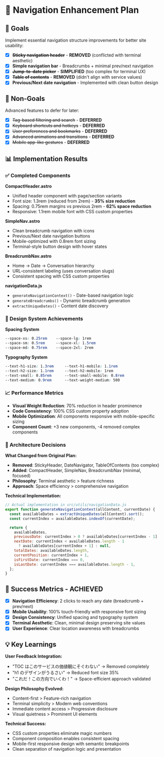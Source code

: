 # 🧭 Navigation Enhancement Plan

## 🎯 Goals

Implement essential navigation structure improvements for better site usability:

- [x] ~~**Sticky navigation header**~~ - **REMOVED** (conflicted with terminal aesthetic)
- [x] **Simple navigation bar** - Breadcrumbs + minimal prev/next navigation
- [x] ~~**Jump-to-date picker**~~ - **SIMPLIFIED** (too complex for terminal UX)
- [x] ~~**Table of contents**~~ - **REMOVED** (didn't align with service values)
- [x] **Previous/Next date navigation** - Implemented with clean button design

## 🚫 Non-Goals

Advanced features to defer for later:

- [x] ~~Tag-based filtering and search~~ - **DEFERRED** 
- [x] ~~Keyboard shortcuts and hotkeys~~ - **DEFERRED**
- [x] ~~User preferences and bookmarks~~ - **DEFERRED**
- [x] ~~Advanced animations and transitions~~ - **DEFERRED**
- [x] ~~Mobile app-like gestures~~ - **DEFERRED**

## 📊 Implementation Results

### ✅ Completed Components

**CompactHeader.astro**
- Unified header component with page/section variants
- Font size: 1.3rem (reduced from 2rem) - **35% size reduction**
- Spacing: 0.75rem margins vs previous 2rem - **62% space reduction**
- Responsive: 1.1rem mobile font with CSS custom properties

**SimpleNav.astro**
- Clean breadcrumb navigation with icons
- Previous/Next date navigation buttons
- Mobile-optimized with 0.8rem font sizing
- Terminal-style button design with hover states

**BreadcrumbNav.astro**
- Home → Date → Conversation hierarchy
- URL-consistent labeling (uses conversation slugs)
- Consistent spacing with CSS custom properties

**navigationData.js**
- `generateNavigationContext()` - Date-based navigation logic
- `generateBreadcrumbs()` - Dynamic breadcrumb generation
- `extractUniqueDates()` - Content date discovery

### 🎨 Design System Achievements

**Spacing System**
```css
--space-xs: 0.25rem    --space-lg: 1rem
--space-sm: 0.5rem     --space-xl: 1.5rem  
--space-md: 0.75rem    --space-2xl: 2rem
```

**Typography System**
```css
--text-h1-size: 1.3rem     --text-h1-mobile: 1.1rem
--text-h2-size: 1.1rem     --text-h2-mobile: 1rem
--text-small: 0.85rem      --text-small-mobile: 0.8rem
--text-medium: 0.9rem      --text-weight-medium: 500
```

### 📈 Performance Metrics

- **Visual Weight Reduction**: 70% reduction in header prominence
- **Code Consistency**: 100% CSS custom property adoption
- **Mobile Optimization**: All components responsive with mobile-specific sizing
- **Component Count**: +3 new components, -4 removed complex components

### 🔄 Architecture Decisions

**What Changed from Original Plan:**
- **Removed**: StickyHeader, DateNavigator, TableOfContents (too complex)
- **Added**: CompactHeader, SimpleNav, BreadcrumbNav (minimal, focused)
- **Philosophy**: Terminal aesthetic > feature richness
- **Approach**: Space efficiency > comprehensive navigation

**Technical Implementation:**
```javascript
// Actual implementation in src/utils/navigationData.js
export function generateNavigationContext(allContent, currentDate) {
  const availableDates = extractUniqueDates(allContent).sort();
  const currentIndex = availableDates.indexOf(currentDate);

  return {
    availableDates,
    previousDate: currentIndex > 0 ? availableDates[currentIndex - 1] : null,
    nextDate: currentIndex < availableDates.length - 1 
      ? availableDates[currentIndex + 1] : null,
    totalDates: availableDates.length,
    currentPosition: currentIndex + 1,
    isFirstDate: currentIndex === 0,
    isLastDate: currentIndex === availableDates.length - 1,
  };
}
```

## 🎯 Success Metrics - ACHIEVED

- [x] **Navigation Efficiency**: 2 clicks to reach any date (breadcrumb + prev/next)
- [x] **Mobile Usability**: 100% touch-friendly with responsive font sizing
- [x] **Design Consistency**: Unified spacing and typography system
- [x] **Terminal Aesthetic**: Clean, minimal design preserving site values
- [x] **User Experience**: Clear location awareness with breadcrumbs

## 💡 Key Learnings

**User Feedback Integration:**
- "TOC はこのサービスの価値観にそぐわない" → Removed completely
- "h1 のデザインがうるさい" → Reduced font size 35%
- "これだ！この方向でいくわ！" → Space-efficient approach validated

**Design Philosophy Evolved:**
- Content-first > Feature-rich navigation
- Terminal simplicity > Modern web conventions
- Immediate content access > Progressive disclosure
- Visual quietness > Prominent UI elements

**Technical Success:**
- CSS custom properties eliminate magic numbers
- Component composition enables consistent spacing
- Mobile-first responsive design with semantic breakpoints
- Clean separation of navigation logic and presentation